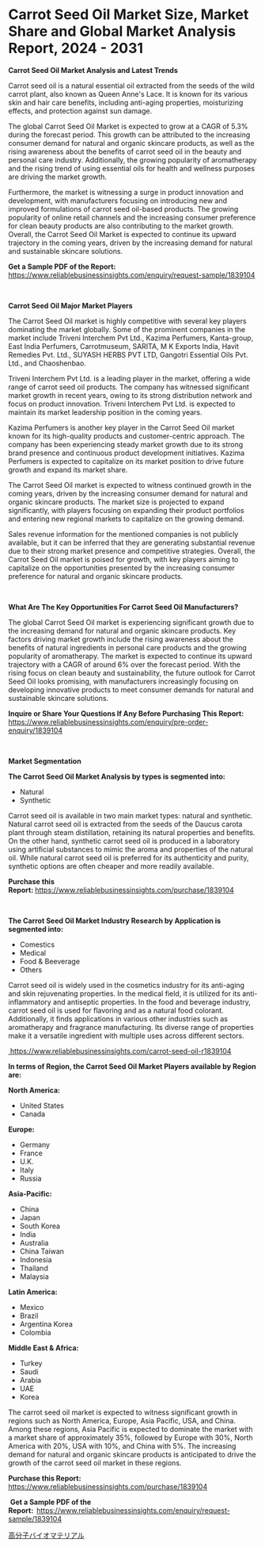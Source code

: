 <p><h1>Carrot Seed Oil Market Size, Market Share and Global Market Analysis Report, 2024 - 2031</h1></p><p><strong>Carrot Seed Oil Market Analysis and Latest Trends</strong></p>
<p><p>Carrot seed oil is a natural essential oil extracted from the seeds of the wild carrot plant, also known as Queen Anne's Lace. It is known for its various skin and hair care benefits, including anti-aging properties, moisturizing effects, and protection against sun damage.</p><p>The global Carrot Seed Oil Market is expected to grow at a CAGR of 5.3% during the forecast period. This growth can be attributed to the increasing consumer demand for natural and organic skincare products, as well as the rising awareness about the benefits of carrot seed oil in the beauty and personal care industry. Additionally, the growing popularity of aromatherapy and the rising trend of using essential oils for health and wellness purposes are driving the market growth.</p><p>Furthermore, the market is witnessing a surge in product innovation and development, with manufacturers focusing on introducing new and improved formulations of carrot seed oil-based products. The growing popularity of online retail channels and the increasing consumer preference for clean beauty products are also contributing to the market growth. Overall, the Carrot Seed Oil Market is expected to continue its upward trajectory in the coming years, driven by the increasing demand for natural and sustainable skincare solutions.</p></p>
<p><strong>Get a Sample PDF of the Report:&nbsp;</strong> <a href="https://www.reliablebusinessinsights.com/enquiry/request-sample/1839104">https://www.reliablebusinessinsights.com/enquiry/request-sample/1839104</a></p>
<p>&nbsp;</p>
<p><strong>Carrot Seed Oil Major Market Players</strong></p>
<p><p>The Carrot Seed Oil market is highly competitive with several key players dominating the market globally. Some of the prominent companies in the market include Triveni Interchem Pvt Ltd., Kazima Perfumers, Kanta-group, East India Perfumers, Carrotmuseum, SARITA, M K Exports India, Havit Remedies Pvt. Ltd., SUYASH HERBS PVT LTD, Gangotri Essential Oils Pvt. Ltd., and Chaoshenbao.</p><p>Triveni Interchem Pvt Ltd. is a leading player in the market, offering a wide range of carrot seed oil products. The company has witnessed significant market growth in recent years, owing to its strong distribution network and focus on product innovation. Triveni Interchem Pvt Ltd. is expected to maintain its market leadership position in the coming years.</p><p>Kazima Perfumers is another key player in the Carrot Seed Oil market known for its high-quality products and customer-centric approach. The company has been experiencing steady market growth due to its strong brand presence and continuous product development initiatives. Kazima Perfumers is expected to capitalize on its market position to drive future growth and expand its market share.</p><p>The Carrot Seed Oil market is expected to witness continued growth in the coming years, driven by the increasing consumer demand for natural and organic skincare products. The market size is projected to expand significantly, with players focusing on expanding their product portfolios and entering new regional markets to capitalize on the growing demand.</p><p>Sales revenue information for the mentioned companies is not publicly available, but it can be inferred that they are generating substantial revenue due to their strong market presence and competitive strategies. Overall, the Carrot Seed Oil market is poised for growth, with key players aiming to capitalize on the opportunities presented by the increasing consumer preference for natural and organic skincare products.</p></p>
<p>&nbsp;</p>
<p><strong>What Are The Key Opportunities For Carrot Seed Oil Manufacturers?</strong></p>
<p><p>The global Carrot Seed Oil market is experiencing significant growth due to the increasing demand for natural and organic skincare products. Key factors driving market growth include the rising awareness about the benefits of natural ingredients in personal care products and the growing popularity of aromatherapy. The market is expected to continue its upward trajectory with a CAGR of around 6% over the forecast period. With the rising focus on clean beauty and sustainability, the future outlook for Carrot Seed Oil looks promising, with manufacturers increasingly focusing on developing innovative products to meet consumer demands for natural and sustainable skincare solutions.</p></p>
<p><strong>Inquire or Share Your Questions If Any Before Purchasing This Report:</strong> <a href="https://www.reliablebusinessinsights.com/enquiry/pre-order-enquiry/1839104">https://www.reliablebusinessinsights.com/enquiry/pre-order-enquiry/1839104</a></p>
<p>&nbsp;</p>
<p><strong>Market Segmentation</strong></p>
<p><strong>The Carrot Seed Oil Market Analysis by types is segmented into:</strong></p>
<p><ul><li>Natural</li><li>Synthetic</li></ul></p>
<p><p>Carrot seed oil is available in two main market types: natural and synthetic. Natural carrot seed oil is extracted from the seeds of the Daucus carota plant through steam distillation, retaining its natural properties and benefits. On the other hand, synthetic carrot seed oil is produced in a laboratory using artificial substances to mimic the aroma and properties of the natural oil. While natural carrot seed oil is preferred for its authenticity and purity, synthetic options are often cheaper and more readily available.</p></p>
<p><strong>Purchase this Report:&nbsp;</strong><a href="https://www.reliablebusinessinsights.com/purchase/1839104">https://www.reliablebusinessinsights.com/purchase/1839104</a></p>
<p>&nbsp;</p>
<p><strong>The Carrot Seed Oil Market Industry Research by Application is segmented into:</strong></p>
<p><ul><li>Comestics</li><li>Medical</li><li>Food & Beeverage</li><li>Others</li></ul></p>
<p><p>Carrot seed oil is widely used in the cosmetics industry for its anti-aging and skin rejuvenating properties. In the medical field, it is utilized for its anti-inflammatory and antiseptic properties. In the food and beverage industry, carrot seed oil is used for flavoring and as a natural food colorant. Additionally, it finds applications in various other industries such as aromatherapy and fragrance manufacturing. Its diverse range of properties make it a versatile ingredient with multiple uses across different sectors.</p></p>
<p><a href="https://www.reliablebusinessinsights.com/carrot-seed-oil-r1839104">&nbsp;https://www.reliablebusinessinsights.com/carrot-seed-oil-r1839104</a></p>
<p><strong>In terms of Region, the Carrot Seed Oil Market Players available by Region are:</strong></p>
<p>
    <p> <strong> North America: </strong>
        <ul>
            <li>United States</li>
            <li>Canada</li>
        </ul>
        </p> 
    <p> <strong> Europe: </strong>
        <ul>
            <li>Germany</li>
            <li>France</li>
            <li>U.K.</li>
            <li>Italy</li>
            <li>Russia</li>
        </ul>
        </p> 
    <p> <strong> Asia-Pacific: </strong>
        <ul>
            <li>China</li>
            <li>Japan</li>
            <li>South Korea</li>
            <li>India</li>
            <li>Australia</li>
            <li>China Taiwan</li>
            <li>Indonesia</li>
            <li>Thailand</li>
            <li>Malaysia</li>
        </ul>
        </p> 
    <p> <strong> Latin America: </strong>
        <ul>
            <li>Mexico</li>
            <li>Brazil</li>
            <li>Argentina Korea</li>
            <li>Colombia</li>
        </ul>
        </p> 
    <p> <strong> Middle East & Africa: </strong>
        <ul>
            <li>Turkey</li>
            <li>Saudi</li>
            <li>Arabia</li>
            <li>UAE</li>
            <li>Korea</li>
        </ul>
    </p>
    </p>
<p><p>The carrot seed oil market is expected to witness significant growth in regions such as North America, Europe, Asia Pacific, USA, and China. Among these regions, Asia Pacific is expected to dominate the market with a market share of approximately 35%, followed by Europe with 30%, North America with 20%, USA with 10%, and China with 5%. The increasing demand for natural and organic skincare products is anticipated to drive the growth of the carrot seed oil market in these regions.</p></p>
<p><strong>Purchase this Report: </strong><a href="https://www.reliablebusinessinsights.com/purchase/1839104">https://www.reliablebusinessinsights.com/purchase/1839104</a></p>
<p>&nbsp;<strong>Get a Sample PDF of the Report:&nbsp;&nbsp;</strong><a href="https://www.reliablebusinessinsights.com/enquiry/request-sample/1839104">https://www.reliablebusinessinsights.com/enquiry/request-sample/1839104</a></p>
<p><strong></strong></p>
<p><p><a href="https://github.com/nxboeu02965442/Market-Research-Report-List-3/blob/main/83551052583.md">高分子バイオマテリアル</a></p></p>